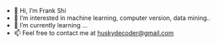 - 👋 Hi, I’m Frank Shi
- 👀 I’m interested in machine learning, computer version, data mining..
- 🌱 I’m currently learning ...
- 📫 Feel free to contact me at huskydecoder@gmail.com

